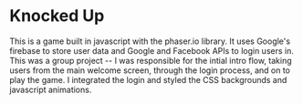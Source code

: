 # Knocked Up

This is a game built in javascript with the phaser.io library. It uses Google's firebase to store user data and Google and Facebook APIs to login users in. This was a group project -- I was responsible for the intial intro flow, taking users from the main welcome screen, through the login process, and on to play the game. I integrated the login and styled the CSS backgrounds and javascript animations.
